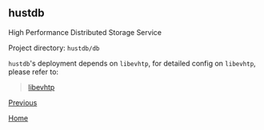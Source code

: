 hustdb
--
High Performance Distributed Storage Service

Project directory: `hustdb/db`

`hustdb`'s deployment depends on `libevhtp`, for detailed config on `libevhtp`, please refer to:  
> [libevhtp](http://ellzey.github.io/libevhtp/)

[Previous](index.md)

[Home](../index.md)